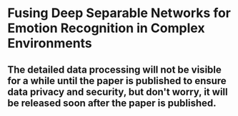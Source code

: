 # Fusing Deep Separable Networks for Emotion Recognition in Complex Environments
## The detailed data processing will not be visible for a while until the paper is published to ensure data privacy and security, but don't worry, it will be released soon after the paper is published.
